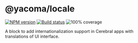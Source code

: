 # @yacoma/locale

[![NPM version][npm-image]][npm-url]
[![Build status][travis-image]][travis-url]
![100% coverage](coverage-image)

[npm-image]: https://img.shields.io/npm/v/@yacoma/locale.svg?style=flat
[npm-url]: https://npmjs.org/package/@yacoma/locale
[travis-image]: https://img.shields.io/travis/yacoma/yacoma-js.svg?style=flat
[travis-url]: https://travis-ci.org/yacoma/yacoma-js
[coverage-image]: https://user-images.githubusercontent.com/21707/42124583-7f5478c4-7c65-11e8-8d01-36851d49a8ab.png

A block to add internationalization support in Cerebral apps with translations of UI
interface.
